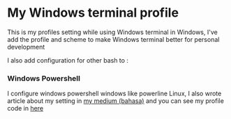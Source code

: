 # My Windows terminal profile

This is my profiles setting while using Windows terminal in Windows, 
I've add the profile and scheme to make Windows terminal better for personal development

I also add configuration for other bash to :

### Windows Powershell
I configure windows powershell windows like powerline Linux, I also wrote article about my setting in [my medium (bahasa)](https://medium.com/aisy-rozsidhy/mengubah-tampilan-windowspowershell-dengan-powerline-62ec9a166d9c) and you can see my profile code in [here](https://github.com/aisy/windows-terminal-profile/blob/master/Microsoft.PowerShell_profile.ps1)
